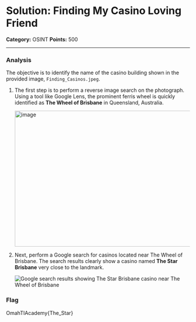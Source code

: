 # Solution: Finding My Casino Loving Friend

**Category:** OSINT
**Points:** 500

---

### Analysis

The objective is to identify the name of the casino building shown in the provided image, `Finding_Casinos.jpeg`.

1.  The first step is to perform a reverse image search on the photograph. Using a tool like Google Lens, the prominent ferris wheel is quickly identified as **The Wheel of Brisbane** in Queensland, Australia.

    <img width="625" height="372" alt="image" src="https://github.com/user-attachments/assets/62e48d7b-d0c8-4e1e-b517-f8056f435343" />


2.  Next, perform a Google search for casinos located near The Wheel of Brisbane. The search results clearly show a casino named **The Star Brisbane** very close to the landmark.

    ![Google search results showing The Star Brisbane casino near The Wheel of Brisbane](images/solution_casino_2.png)

### Flag
OmahTIAcademy{The_Star}
